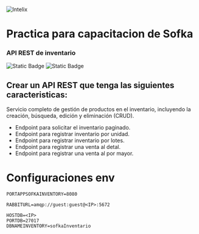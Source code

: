 ![Intelix](https://i.imgur.com/VD7nJDi.png)

# Practica para capacitacion de Sofka
### API REST de inventario

 ![Static Badge](https://img.shields.io/badge/0.0.1-version-%2300bab4) ![Static Badge](https://img.shields.io/badge/0.0.1-release-%2300bab4)

## Crear un API REST que tenga las siguientes caracteristicas:

Servicio completo de gestión de productos en el inventario, incluyendo la creación, búsqueda, edición y eliminación (CRUD).

* Endpoint para solicitar el inventario paginado.
* Endpoint para registrar inventario por unidad.
* Endpoint para registrar inventario por lotes.
* Endpoint para registrar una venta al detal.
* Endpoint para registrar una venta al por mayor. 

# Configuraciones env

```
PORTAPPSOFKAINVENTORY=8080

RABBITURL=amqp://guest:guest@<IP>:5672

HOSTDB=<IP>
PORTDB=27017
DBNAMEINVENTORY=sofkaInventario

```

